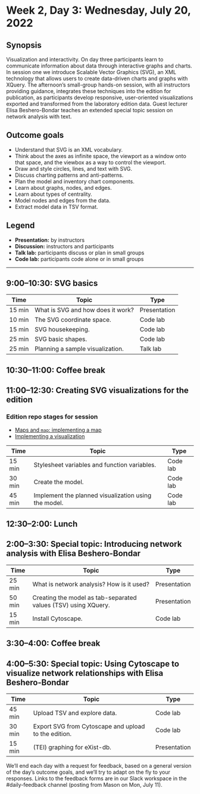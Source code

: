 # Week 2, Day 3: Wednesday, July 20, 2022
## Synopsis

Visualization and interactivity. On day three participants learn to communicate
                information about data through interactive graphs and charts. In session one we
                introduce Scalable Vector Graphics (SVG), an XML technology that allows users to
                create data-driven charts and graphs with XQuery. The afternoon’s small-group
                hands-on session, with all instructors providing guidance, integrates these
                techniques into the edition for publication, as participants develop responsive,
                user-oriented visualizations exported and transformed from the laboratory edition
                data. Guest lecturer Elisa Beshero-Bondar teaches an extended special topic session
                on network analysis with text.

## Outcome goals
* Understand that SVG is an XML vocabulary.
* Think about the axes as infinite space, the viewport as a window onto that space, and the viewbox as a way to control the viewport.
* Draw and style circles, lines, and text with SVG.
* Discuss charting patterns and anti-patterns.
* Plan the model and inventory chart components.
* Learn about graphs, nodes, and edges.
* Learn about types of centrality.
* Model nodes and edges from the data.
* Extract model data in TSV format.

## Legend

* **Presentation:** by instructors
* **Discussion:** instructors and participants
* **Talk lab:** participants discuss or plan in small groups
* **Code lab:** participants code alone or in small groups

* * *
## 9:00–10:30: SVG basics

Time | Topic | Type
---- | ---- | ---- 
15 min | What is SVG and how does it work? | Presentation
10 min | The SVG coordinate space. | Code lab
15 min | SVG housekeeping. | Code lab
25 min | SVG basic shapes. | Code lab
25 min | Planning a sample visualization. | Talk lab

## 10:30–11:00: Coffee break

## 11:00–12:30: Creating SVG visualizations for the edition


### Edition repo stages for session

* [Maps and `map`: implementing a map](https://github.com/Pittsburgh-NEH-Institute/placeholder)
* [Implementing a visualization](https://github.com/Pittsburgh-NEH-Institute/placeholder)

Time | Topic | Type
---- | ---- | ---- 
15 min | Stylesheet variables and function variables. | Code lab
30 min | Create the model. | Code lab
45 min | Implement the planned visualization using the model. | Code lab

## 12:30–2:00: Lunch

## 2:00–3:30: Special topic: Introducing network analysis with Elisa Beshero-Bondar

Time | Topic | Type
---- | ---- | ---- 
25 min | What is network analysis? How is it used? | Presentation
50 min | Creating the model as tab-separated values (TSV) using XQuery. | Presentation
15 min | Install Cytoscape. | Code lab

## 3:30–4:00: Coffee break

## 4:00–5:30: Special topic: Using Cytoscape to visualize network relationships with Elisa Beshero-Bondar

Time | Topic | Type
---- | ---- | ---- 
45 min | Upload TSV and explore data. | Code lab
30 min | Export SVG from Cytoscape and upload to the edition. | Code lab
15 min | (TEI) graphing for eXist-db. | Presentation

We’ll end each day with a request for feedback, based on a general version of the day’s outcome goals, and we’ll try to adapt on the fly to your responses. Links to the feedback forms are in our Slack workspace in the #daily-feedback channel (posting from Mason on Mon, July 11).